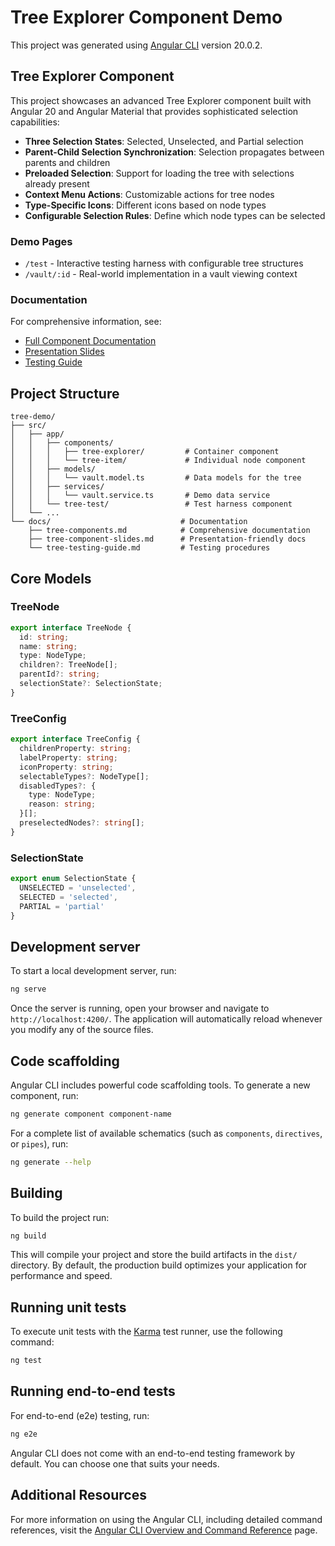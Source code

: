 # Tree Explorer Component Demo

This project was generated using [Angular CLI](https://github.com/angular/angular-cli) version 20.0.2.

## Tree Explorer Component

This project showcases an advanced Tree Explorer component built with Angular 20 and Angular Material that provides sophisticated selection capabilities:

- **Three Selection States**: Selected, Unselected, and Partial selection
- **Parent-Child Selection Synchronization**: Selection propagates between parents and children
- **Preloaded Selection**: Support for loading the tree with selections already present
- **Context Menu Actions**: Customizable actions for tree nodes
- **Type-Specific Icons**: Different icons based on node types
- **Configurable Selection Rules**: Define which node types can be selected

### Demo Pages

- `/test` - Interactive testing harness with configurable tree structures
- `/vault/:id` - Real-world implementation in a vault viewing context

### Documentation

For comprehensive information, see:

- [Full Component Documentation](/docs/tree-components.md)
- [Presentation Slides](/docs/tree-component-slides.md)
- [Testing Guide](/docs/tree-testing-guide.md)

## Project Structure

```
tree-demo/
├── src/
│   ├── app/
│   │   ├── components/
│   │   │   ├── tree-explorer/         # Container component
│   │   │   └── tree-item/             # Individual node component
│   │   ├── models/
│   │   │   └── vault.model.ts         # Data models for the tree
│   │   ├── services/
│   │   │   └── vault.service.ts       # Demo data service
│   │   └── tree-test/                 # Test harness component
│   └── ...
└── docs/                             # Documentation
    ├── tree-components.md            # Comprehensive documentation
    ├── tree-component-slides.md      # Presentation-friendly docs
    └── tree-testing-guide.md         # Testing procedures
```

## Core Models

### TreeNode

```typescript
export interface TreeNode {
  id: string;
  name: string;
  type: NodeType;
  children?: TreeNode[];
  parentId?: string;
  selectionState?: SelectionState;
}
```

### TreeConfig

```typescript
export interface TreeConfig {
  childrenProperty: string;
  labelProperty: string;
  iconProperty: string;
  selectableTypes?: NodeType[];
  disabledTypes?: {
    type: NodeType;
    reason: string;
  }[];
  preselectedNodes?: string[];
}
```

### SelectionState

```typescript
export enum SelectionState {
  UNSELECTED = 'unselected',
  SELECTED = 'selected',
  PARTIAL = 'partial'
}
```

## Development server

To start a local development server, run:

```bash
ng serve
```

Once the server is running, open your browser and navigate to `http://localhost:4200/`. The application will automatically reload whenever you modify any of the source files.

## Code scaffolding

Angular CLI includes powerful code scaffolding tools. To generate a new component, run:

```bash
ng generate component component-name
```

For a complete list of available schematics (such as `components`, `directives`, or `pipes`), run:

```bash
ng generate --help
```

## Building

To build the project run:

```bash
ng build
```

This will compile your project and store the build artifacts in the `dist/` directory. By default, the production build optimizes your application for performance and speed.

## Running unit tests

To execute unit tests with the [Karma](https://karma-runner.github.io) test runner, use the following command:

```bash
ng test
```

## Running end-to-end tests

For end-to-end (e2e) testing, run:

```bash
ng e2e
```

Angular CLI does not come with an end-to-end testing framework by default. You can choose one that suits your needs.

## Additional Resources

For more information on using the Angular CLI, including detailed command references, visit the [Angular CLI Overview and Command Reference](https://angular.dev/tools/cli) page.
